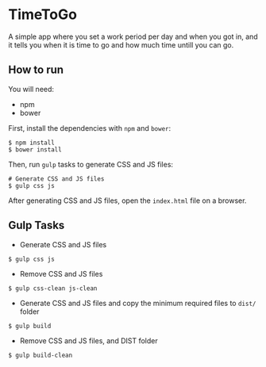 # TimeToGo #

A simple app where you set a work period per day and when you got in, and it
tells you when it is time to go and how much time untill you can go.

## How to run ##

You will need:

- npm
- bower

First, install the dependencies with `npm` and `bower`:

```
$ npm install
$ bower install
```

Then, run `gulp` tasks to generate CSS and JS files:

```
# Generate CSS and JS files
$ gulp css js
```

After generating CSS and JS files, open the `index.html` file on a browser.

## Gulp Tasks ##

- Generate CSS and JS files
```
$ gulp css js
```

- Remove CSS and JS files
```
$ gulp css-clean js-clean
```

- Generate CSS and JS files and copy the minimum required files to `dist/` folder
```
$ gulp build
```

- Remove CSS and JS files, and DIST folder
```
$ gulp build-clean
```
